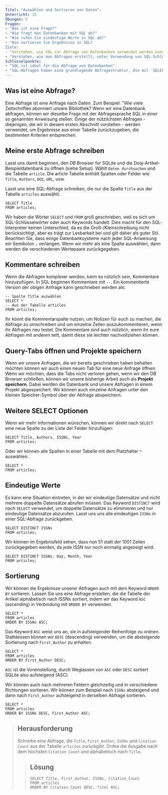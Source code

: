 ```yaml
---
Titel: "Auswählen und Sortieren von Daten".
Unterricht: 15
Übungen: 5
Fragen:
- "Was ist eine Frage?"
- "Wie fragt man Datenbanken mit SQL ab?"
- "Wie rufen Sie eindeutige Werte in SQL ab?"
- "Wie sortieren Sie Ergebnisse in SQL?
Ziele:
- "Verstehen, wie SQL zur Abfrage von Datenbanken verwendet werden kann".
- "Verstehen, wie man Abfragen erstellt, unter Verwendung von SQL-Schlüsselwörtern wie `DISTINCT` und `ORDER BY`"
Schlüsselpunkte:
- "SQL ist ideal für die Abfrage von Datenbanken".
- "SQL-Abfragen haben eine grundlegende Abfragestruktur, die mit `SELECT` Feld FROM Tabelle mit zusätzlichen Schlüsselwörtern und Kriterien beginnt, die verwendet werden können. 
---
```


## Was ist eine Abfrage?
Eine Abfrage ist eine Anfrage nach Daten. Zum Beispiel: "Wie viele Zeitschriften abonniert unsere Bibliothek? Wenn wir eine Datenbank abfragen, können wir dieselbe Frage mit der Abfragesprache SQL in einer so genannten Anweisung stellen. Einige der nützlichsten Abfragen - diejenigen, die wir in diesem ersten Abschnitt vorstellen - werden verwendet, um Ergebnisse aus einer Tabelle zurückzugeben, die bestimmten Kriterien entsprechen.

## Meine erste Abfrage schreiben

Lasst uns damit beginnen, den DB Browser for SQLite und die Doaj-Artikel-Beispieldatenbank zu öffnen (siehe Setup). Wählt `Daten durchsuchen` und die Tabelle `article`. Die article Tabelle enthält Spalten oder Felder wie `Title`, `Authors`, `DOI`, `URL`, usw.

Lasst uns eine SQL-Abfrage schreiben, die nur die Spalte `Title` aus der Tabelle `articles` auswählt.

~~~
SELECT Title
FROM articles;
~~~

Wir haben die Wörter `SELECT` und `FROM` groß geschrieben, weil es sich um SQL-Schlüsselwörter oder auch Keywords handelt. Dies macht für den SQL-Interpreter keinen Unterschied, da es die Groß-/Kleinschreibung nicht berücksichtigt, aber es trägt zur Lesbarkeit bei und gilt daher als guter Stil.
Beachten Sie, dass einige Datenbanksysteme nach jeder SQL-Anweisung ein Semikolon `;` verlangen. Wenn wir mehr als eine Spalte auswählen, dann werden die verschiedenen Wertepaare zurückgegeben.

## Kommentare schreiben
Wenn die Abfragen komplexer werden, kann es nützlich sein, Kommentare hinzuzufügen. In SQL beginnen Kommentare mit `--`. Ein kommentierte Version der obigen Anfrage kann geschrieben werden als:

~~~
-- Spalte Title auswählen
SELECT * 
-- Aus der Tabelle articles
FROM articles;
~~~

Ihr könnt die Kommentarspalte nutzen, um Notizen für euch zu machen, die Abfrage zu umschreiben und um einzelne Zeilen auszukommentieren, wenn ihr Abfragen neu testet. Die Kommentare sind auch nützlich, wenn ihr eure Abfragen mit anderen teilt, damit diese sie leichter nachvollziehen können.

## Query-Tabs öffnen und Projekte speichern

Wenn wir unsere Anfragen, die wir bereits geschrieben haben behalten möchten können wir auch einen neuen Tab für 
eine neue Anfrage öffnen. Wenn wir möchten, dass die Tabs nicht verloren gehen, wenn wir den DB Browser schließen, können wir 
unsere bisherige Arbeit auch als **Projekt speichern**. Dabei werden die Datenbank und unsere Abfragen in einem Projekt 
abgespeichert. Wir können auch einzelne Anfragen unter den kleinen Speicher-Symbol über der Abfrage abspeichern.

## Weitere SELECT Optionen
Wenn wir mehr Informationen wünschen, können wir direkt nach `SELECT` eine neue Spalte zu der Liste der Felder hinzufügen:

~~~
SELECT Title, Authors, ISSNs, Year
FROM articles;
~~~

Oder wir können alle Spalten in einer Tabelle mit dem Platzhalter `*` auswählen.

~~~
SELECT *
FROM articles;
~~~

## Eindeutige Werte

Es kann eine Situation eintreten, in der wir eindeutige Datensätze und nicht mehrere doppelte Datensätze abrufen müssen. Das Keyword `DISTINCT` wird nach `SELECT` verwendet, um doppelte Datensätze zu eliminieren und nur eindeutige Datensätze abzurufen. Lasst uns uns alle eindeutigen `ISSNs` in einer SQL-Abfrage zurückgeben.

~~~
SELECT DISTINCT ISSNs
FROM articles;
~~~

Wir können im Ergebnisfeld sehen, dass nun 51 statt der 1001 Zeilen zurückgegeben werden, da jede ISSN nur noch einmalig angezeigt wird.

~~~
SELECT DISTINCT ISSNs, Day, Month, Year
FROM articles;
~~~

## Sortierung

Wir können die Ergebnisse unserer Abfragen auch mit dem Keyword `ORDER BY` sortieren. Lassen Sie uns eine Abfrage erstellen, die die Tabelle der Artikel alphabetisch nach ISSNs sortiert, indem wir das Keyword `ASC` (ascending) in Verbindung mit `ORDER BY` verwenden. 

~~~
SELECT *
FROM articles
ORDER BY ISSNs ASC;
~~~

Das Keyword `ASC` weist uns an, sie in aufsteigender Reihenfolge zu ordnen. Stattdessen können wir `DESC` (descending) verwenden, um die absteigende Sortierung nach `First_Author` zu erhalten.

~~~
SELECT *
FROM articles
ORDER BY First_Author DESC;
~~~

`ASC` ist die Voreinstellung, durch Weglassen von `ASC` oder `DESC` sortiert SQLite also aufsteigend (ASC).

Wir können auch nach mehreren Feldern gleichzeitig und in verschiedene Richtungen sortieren. Wir können zum Beispiel nach `ISSNs` absteigend und dann nach `First_Author` aufsteigend in derselben Abfrage sortieren.

~~~
SELECT *
FROM articles
ORDER BY ISSNs DESC, First_Author ASC;
~~~

> ## Herausforderung
> Schreibe eine Abfrage, die `Title`, `First_Author`, `ISSNs` und `Citation Count` aus
> der Tabelle `articles` zurückgibt. Ordne die Ausgabe nach dem höchsten `Citation_Count` und alphabetisch nach `Title`.
>
> > ## Lösung
> > ~~~
> > SELECT Title, First_Authot, ISSNs, Citation_Count
> > FROM articles
> > ORDER BY Citation_Count DESC, Titel ASC;
> > ~~~
